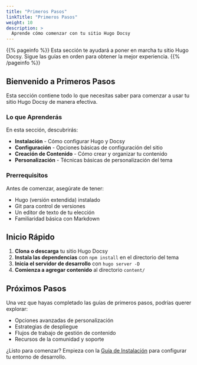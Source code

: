 ```yaml
---
title: "Primeros Pasos"
linkTitle: "Primeros Pasos"
weight: 10
description: >
  Aprende cómo comenzar con tu sitio Hugo Docsy
---
```


{{% pageinfo %}}
Esta sección te ayudará a poner en marcha tu sitio Hugo Docsy. Sigue las guías en orden para obtener la mejor experiencia.
{{% /pageinfo %}}

## Bienvenido a Primeros Pasos

Esta sección contiene todo lo que necesitas saber para comenzar a usar tu sitio Hugo Docsy de manera efectiva.

### Lo que Aprenderás

En esta sección, descubrirás:

- **Instalación** - Cómo configurar Hugo y Docsy
- **Configuración** - Opciones básicas de configuración del sitio
- **Creación de Contenido** - Cómo crear y organizar tu contenido
- **Personalización** - Técnicas básicas de personalización del tema

### Prerrequisitos

Antes de comenzar, asegúrate de tener:

- Hugo (versión extendida) instalado
- Git para control de versiones
- Un editor de texto de tu elección
- Familiaridad básica con Markdown

## Inicio Rápido

1. **Clona o descarga** tu sitio Hugo Docsy
2. **Instala las dependencias** con `npm install` en el directorio del tema
3. **Inicia el servidor de desarrollo** con `hugo server -D`
4. **Comienza a agregar contenido** al directorio `content/`

## Próximos Pasos

Una vez que hayas completado las guías de primeros pasos, podrías querer explorar:

- Opciones avanzadas de personalización
- Estrategias de despliegue
- Flujos de trabajo de gestión de contenido
- Recursos de la comunidad y soporte

¿Listo para comenzar? Empieza con la [Guía de Instalación](installation/) para configurar tu entorno de desarrollo. 